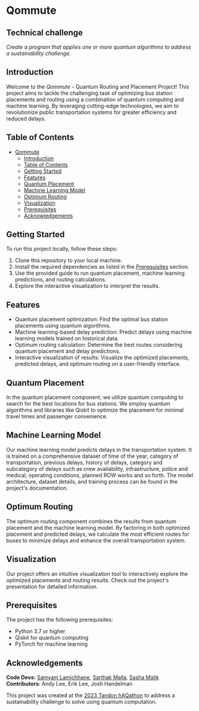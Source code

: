 # Qommute


## Technical challenge

_Create a program that applies one or more quantum algorithms to address a sustainability challenge._


## Introduction
Welcome to the *Qommute* - Quantum Routing and Placement Project! This project aims to tackle the challenging task of optimizing bus station placements and routing using a combination of quantum computing and machine learning. By leveraging cutting-edge technologies, we aim to revolutionize public transportation systems for greater efficiency and reduced delays.

## Table of Contents
- [Qommute](#qommute)
  - [Introduction](#introduction)
  - [Table of Contents](#table-of-contents)
  - [Getting Started](#getting-started)
  - [Features](#features)
  - [Quantum Placement](#quantum-placement)
  - [Machine Learning Model](#machine-learning-model)
  - [Optimum Routing](#optimum-routing)
  - [Visualization](#visualization)
  - [Prerequisites](#prerequisites)
  - [Acknowledgements](#acknowledgements)

## Getting Started
To run this project locally, follow these steps:

1. Clone this repository to your local machine.
2. Install the required dependencies as listed in the [Prerequisites](#prerequisites) section.
4. Use the provided guide to run quantum placement, machine learning predictions, and routing calculations.
5. Explore the interactive visualization to interpret the results.

## Features
- Quantum placement optimization: Find the optimal bus station placements using quantum algorithms.
- Machine learning-based delay prediction: Predict delays using machine learning models trained on historical data.
- Optimum routing calculation: Determine the best routes considering quantum placement and delay predictions.
- Interactive visualization of results: Visualize the optimized placements, predicted delays, and optimum routing on a user-friendly interface.

## Quantum Placement
In the quantum placement component, we utilize quantum computing to search for the best locations for bus stations. We employ quantum algorithms and libraries like Qiskit to optimize the placement for minimal travel times and passenger convenience.

## Machine Learning Model
Our machine learning model predicts delays in the transportation system. It is trained on a comprehensive dataset of time of the year, category of transportation, previous delays, history of delays, category and subcategory of delays such as crew availability, infrastructure, police and medical, operating conditions, planned ROW works and so forth. The model architecture, dataset details, and training process can be found in the project's documentation.

## Optimum Routing
The optimum routing component combines the results from quantum placement and the machine learning model. By factoring in both optimized placement and predicted delays, we calculate the most efficient routes for buses to minimize delays and enhance the overall transportation system.

## Visualization
Our project offers an intuitive visualization tool to interactively explore the optimized placements and routing results. Check out the project's presentation for detailed information.

## Prerequisites
The project has the following prerequisites:

- Python 3.7 or higher
- Qiskit for quantum computing
- PyTorch for machine learning


## Acknowledgements

**Code Devs:** [Samyam Lamichhane](https://github.com/declansam), [Sarthak Malla](https://github.com/Sarthak-Malla), [Sasha Malik](https://github.com/Sasha-Malik)   
**Contributors**: Andy Lee, Erik Lee, Josh Handelman 

This project was created at the [2023 Tandon hAQathon](https://wp.nyu.edu/haqathon/) to address a sustainability challenge to solve using quantum computation.  